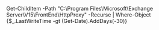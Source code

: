 Get-ChildItem -Path "C:\Program Files\Microsoft\Exchange Server\V15\FrontEnd\HttpProxy" -Recurse | Where-Object {$_.LastWriteTime -gt (Get-Date).AddDays(-30)}
